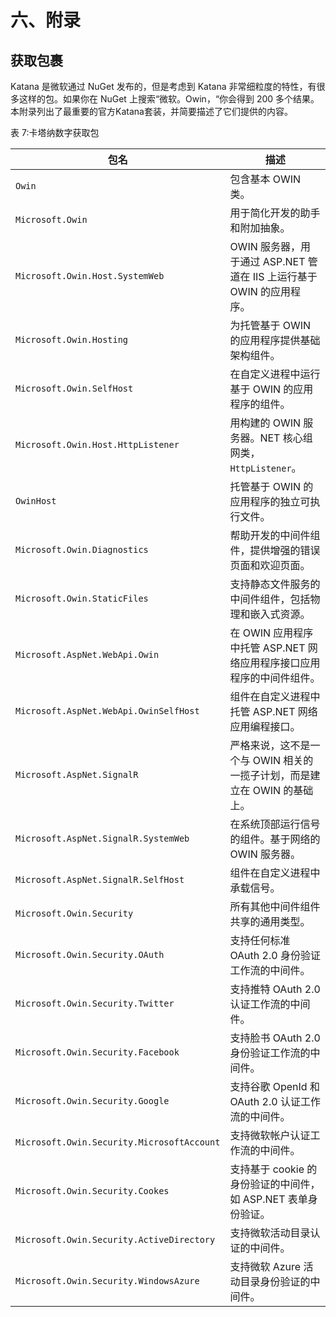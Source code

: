 # 六、附录

## 获取包裹

Katana 是微软通过 NuGet 发布的，但是考虑到 Katana 非常细粒度的特性，有很多这样的包。如果你在 NuGet 上搜索“微软。Owin，“你会得到 200 多个结果。本附录列出了最重要的官方Katana套装，并简要描述了它们提供的内容。

表 7:卡塔纳数字获取包

| 包名 | 描述 |
| --- | --- |
| `Owin` | 包含基本 OWIN 类。 |
| `Microsoft.Owin` | 用于简化开发的助手和附加抽象。 |
| `Microsoft.Owin.Host.SystemWeb` | OWIN 服务器，用于通过 ASP.NET 管道在 IIS 上运行基于 OWIN 的应用程序。 |
| `Microsoft.Owin.Hosting` | 为托管基于 OWIN 的应用程序提供基础架构组件。 |
| `Microsoft.Owin.SelfHost` | 在自定义进程中运行基于 OWIN 的应用程序的组件。 |
| `Microsoft.Owin.Host.HttpListener` | 用构建的 OWIN 服务器。NET 核心组网类，`HttpListener`。 |
| `OwinHost` | 托管基于 OWIN 的应用程序的独立可执行文件。 |
| `Microsoft.Owin.Diagnostics` | 帮助开发的中间件组件，提供增强的错误页面和欢迎页面。 |
| `Microsoft.Owin.StaticFiles` | 支持静态文件服务的中间件组件，包括物理和嵌入式资源。 |
| `Microsoft.AspNet.WebApi.Owin` | 在 OWIN 应用程序中托管 ASP.NET 网络应用程序接口应用程序的中间件组件。 |
| `Microsoft.AspNet.WebApi.OwinSelfHost` | 组件在自定义进程中托管 ASP.NET 网络应用编程接口。 |
| `Microsoft.AspNet.SignalR` | 严格来说，这不是一个与 OWIN 相关的一揽子计划，而是建立在 OWIN 的基础上。 |
| `Microsoft.AspNet.SignalR.SystemWeb` | 在系统顶部运行信号的组件。基于网络的 OWIN 服务器。 |
| `Microsoft.AspNet.SignalR.SelfHost` | 组件在自定义进程中承载信号。 |
| `Microsoft.Owin.Security` | 所有其他中间件组件共享的通用类型。 |
| `Microsoft.Owin.Security.OAuth` | 支持任何标准 OAuth 2.0 身份验证工作流的中间件。 |
| `Microsoft.Owin.Security.Twitter` | 支持推特 OAuth 2.0 认证工作流的中间件。 |
| `Microsoft.Owin.Security.Facebook` | 支持脸书 OAuth 2.0 身份验证工作流的中间件。 |
| `Microsoft.Owin.Security.Google` | 支持谷歌 OpenId 和 OAuth 2.0 认证工作流的中间件。 |
| `Microsoft.Owin.Security.MicrosoftAccount` | 支持微软帐户认证工作流的中间件。 |
| `Microsoft.Owin.Security.Cookes` | 支持基于 cookie 的身份验证的中间件，如 ASP.NET 表单身份验证。 |
| `Microsoft.Owin.Security.ActiveDirectory` | 支持微软活动目录认证的中间件。 |
| `Microsoft.Owin.Security.WindowsAzure` | 支持微软 Azure 活动目录身份验证的中间件。 |
